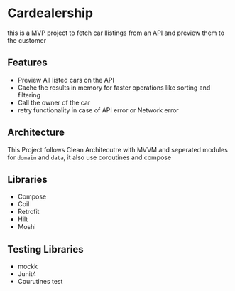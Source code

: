 # Cardealership

this is a MVP project to fetch car llistings from an API and preview them to the customer

## Features
- Preview All listed cars on the API
- Cache the results in memory for faster operations like sorting and filtering
- Call the owner of the car
- retry functionality in case of API error or Network error

## Architecture
This Project follows Clean Architecutre with MVVM and seperated modules for `domain` and `data`, it also use coroutines and compose

## Libraries
- Compose
- Coil
- Retrofit
- Hilt
- Moshi
## Testing Libraries
- mockk
- Junit4
- Courutines test


